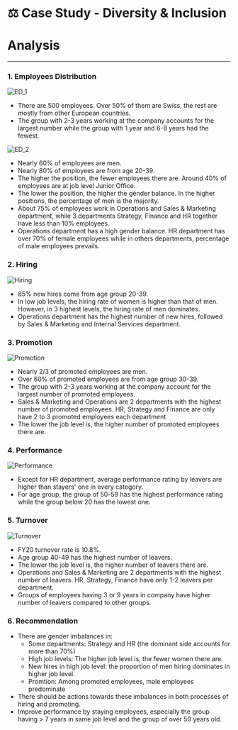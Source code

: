 # :balance_scale:  Case Study - Diversity & Inclusion
# Analysis

---
### 1. Employees Distribution
![ED_1](https://user-images.githubusercontent.com/95112831/222325422-cef460d8-ca04-4492-bd5f-cf79a65b0567.PNG)
- There are 500 employees. Over 50% of them are Swiss, the rest are mostly from other European countries. 
- The group with 2-3 years working at the company accounts for the largest number while the group with 1 year and 6-8 
years had the fewest.

![ED_2](https://user-images.githubusercontent.com/95112831/222486981-0ca57bb1-8aa4-493f-8ec0-37bfe359a5af.PNG)
- Nearly 60% of employees are men. 
- Nearly 80% of employees are from age 20-39. 
- The higher the position, the fewer employees there are. Around 40% of employees are at job level Junior Office.
- The lower the position, the higher the gender balance. In the higher positions, the percentage of men is the majority.
- About 75% of employees work in Operations and Sales & Marketing department, while 3 departments Strategy, Finance and HR 
together have less than 10% employees.
- Operations department has a high gender balance. HR department has over 70% of female employees while in others departments, 
percentage of male employees prevails. 

### 2. Hiring
![Hiring](https://user-images.githubusercontent.com/95112831/222486998-825c110e-d5be-4da0-a95d-09af7136d3d5.PNG)
- 85% new hires come from age group 20-39.
- In low job levels, the hiring rate of women is higher than that of men. However, in 3 highest levels, the hiring rate 
of men dominates. 
- Operations department has the highest number of new hires, followed by Sales & Marketing and Internal Services department. 

### 3. Promotion 
![Promotion](https://user-images.githubusercontent.com/95112831/222487024-1861d407-94c2-4245-a792-430999770eb6.PNG)
- Nearly 2/3 of promoted employees are men.
- Over 60% of promoted employees are from age group 30-39.
- The group with 2-3 years working at the company account for the largest number of promoted employees.
- Sales & Marketing and Operations are 2 departments with the highest number of promoted employees. HR, Strategy and Finance 
are only have 2 to 3 promoted employees each department.
- The lower the job level is, the higher number of promoted employees there are.

### 4. Performance
![Performance](https://user-images.githubusercontent.com/95112831/222325462-06031160-b2e3-4d0d-b09f-1e420491b6f7.PNG)
- Except for HR department, average performance rating by leavers are higher than stayers' one in every category.
- For age group, the group of 50-59 has the highest performance rating while the group below 20 has the lowest one.

### 5. Turnover
![Turnover](https://user-images.githubusercontent.com/95112831/222487050-31e05a7c-5d21-4fd9-ac14-d37656f38069.PNG)
- FY20 turnover rate is 10.8%.
- Age group 40-49 has the highest number of leavers.
- The lower the job level is, the higher number of leavers there are.
- Operations and Sales & Marketing are 2 departments with the highest number of leavers. HR, Strategy, Finance have only 
1-2 leavers per department.
- Groups of employees having 3 or 9 years in company have higher number of leavers compared to other groups. 

### 6. Recommendation
- There are gender imbalances in:
  - Some departments: Strategy and HR (the dominant side accounts for more than 70%)
  - High job levels: The higher job level is, the fewer women there are.
  - New hires in high job level: the proportion of men hiring dominates in higher job level.
  - Promtion: Among promoted employees, male employees predominate
- There should be actions towards these imbalances in both processes of hiring and promoting. 
- Improve performance by staying employees, especially the group having > 7 years in same job level and the group of over
50 years old.
